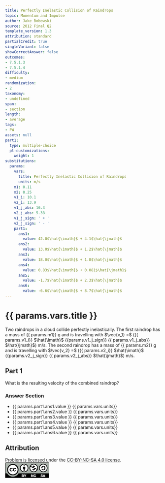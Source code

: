 ```yaml
---
title: Perfectly Inelastic Collision of Raindrops
topic: Momentum and Impulse
author: Jake Bobowski
source: 2012 Final Q2
template_version: 1.3
attribution: standard
partialCredit: true
singleVariant: false
showCorrectAnswer: false
outcomes:
- 7.5.1.3
- 7.5.1.4
difficulty:
- medium
randomization:
- 2
taxonomy:
- undefined
span:
- section
length:
- average
tags:
- PW
assets: null
part1:
  type: multiple-choice
  pl-customizations:
    weight: 1
substitutions:
  params:
    vars:
      title: Perfectly Inelastic Collision of Raindrops
      units: m/s
    m1: 0.11
    m2: 0.25
    v1_i: 10.1
    v2_i: 13.9
    v1_j_abs: 16.3
    v2_j_abs: 5.38
    v1_j_sign: ' + '
    v2_j_sign: ' - '
    part1:
      ans1:
        value: 42.0$\hat{\imath}$ + 4.1$\hat{\jmath}$
      ans2:
        value: 13.0$\hat{\imath}$ + 1.2$\hat{\jmath}$
      ans3:
        value: 18.0$\hat{\imath}$ + 1.8$\hat{\jmath}$
      ans4:
        value: 0.83$\hat{\imath}$ + 0.081$\hat{\jmath}$
      ans5:
        value: -1.7$\hat{\imath}$ + 2.3$\hat{\jmath}$
      ans6:
        value: -6.6$\hat{\imath}$ + 8.7$\hat{\jmath}$
---
```

# {{ params.vars.title }}
Two raindrops in a cloud collide perfectly inelastically. The first raindrop has a mass of {{ params.m1}} g and is travelling with $\vec{v_1} =$ ({{ params.v1_i}} $\hat{\imath}$ {{params.v1_j_sign}} {{ params.v1_j_abs}} $\hat{\jmath}$) m/s.
The second raindrop has a mass of {{ params.m2}} g and is travelling with $\vec{v_2} =$ ({{ params.v2_i}} $\hat{\imath}$ {{params.v2_j_sign}} {{ params.v2_j_abs}} $\hat{\jmath}$) m/s.

## Part 1

What is the resulting velocity of the combined raindrop?

### Answer Section

- {{ params.part1.ans1.value }} {{ params.vars.units}}
- {{ params.part1.ans2.value }} {{ params.vars.units}}
- {{ params.part1.ans3.value }} {{ params.vars.units}}
- {{ params.part1.ans4.value }} {{ params.vars.units}}
- {{ params.part1.ans5.value }} {{ params.vars.units}}
- {{ params.part1.ans6.value }} {{ params.vars.units}}

## Attribution

Problem is licensed under the [CC-BY-NC-SA 4.0 license](https://creativecommons.org/licenses/by-nc-sa/4.0/).<br> ![The Creative Commons 4.0 license requiring attribution-BY, non-commercial-NC, and share-alike-SA license.](https://raw.githubusercontent.com/firasm/bits/master/by-nc-sa.png)